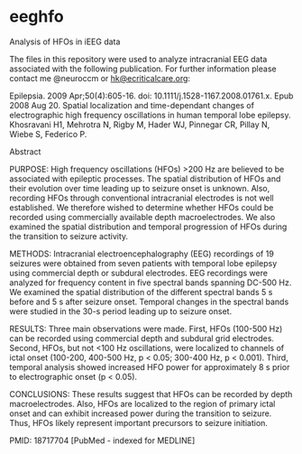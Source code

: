 # eeghfo
Analysis of HFOs in iEEG data

The files in this repository were used to analyze intracranial EEG data associated with the following publication. For further information please contact me @neuroccm or hk@ecriticalcare.org:

Epilepsia. 2009 Apr;50(4):605-16. doi: 10.1111/j.1528-1167.2008.01761.x. Epub 2008 Aug 20.
Spatial localization and time-dependant changes of electrographic high frequency oscillations in human temporal lobe epilepsy.
Khosravani H1, Mehrotra N, Rigby M, Hader WJ, Pinnegar CR, Pillay N, Wiebe S, Federico P.

Abstract

PURPOSE:
High frequency oscillations (HFOs) >200 Hz are believed to be associated with epileptic processes. The spatial distribution of HFOs and their evolution over time leading up to seizure onset is unknown. Also, recording HFOs through conventional intracranial electrodes is not well established. We therefore wished to determine whether HFOs could be recorded using commercially available depth macroelectrodes. We also examined the spatial distribution and temporal progression of HFOs during the transition to seizure activity.

METHODS:
Intracranial electroencephalography (EEG) recordings of 19 seizures were obtained from seven patients with temporal lobe epilepsy using commercial depth or subdural electrodes. EEG recordings were analyzed for frequency content in five spectral bands spanning DC-500 Hz. We examined the spatial distribution of the different spectral bands 5 s before and 5 s after seizure onset. Temporal changes in the spectral bands were studied in the 30-s period leading up to seizure onset.

RESULTS:
Three main observations were made. First, HFOs (100-500 Hz) can be recorded using commercial depth and subdural grid electrodes. Second, HFOs, but not <100 Hz oscillations, were localized to channels of ictal onset (100-200, 400-500 Hz, p < 0.05; 300-400 Hz, p < 0.001). Third, temporal analysis showed increased HFO power for approximately 8 s prior to electrographic onset (p < 0.05).

CONCLUSIONS:
These results suggest that HFOs can be recorded by depth macroelectrodes. Also, HFOs are localized to the region of primary ictal onset and can exhibit increased power during the transition to seizure. Thus, HFOs likely represent important precursors to seizure initiation.

PMID: 18717704 [PubMed - indexed for MEDLINE] 
